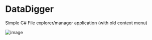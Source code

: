 # DataDigger
Simple C# File explorer/manager application (with old context menu)

![image](https://github.com/user-attachments/assets/7ffc8baa-caed-407e-b027-6527ad905770)
